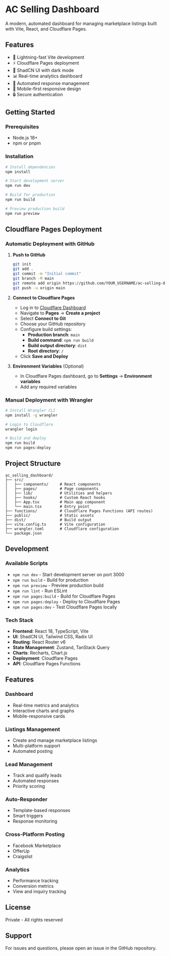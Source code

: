 # AC Selling Dashboard

A modern, automated dashboard for managing marketplace listings built with Vite, React, and Cloudflare Pages.

## Features

- 🚀 Lightning-fast Vite development
- ⚡ Cloudflare Pages deployment
- 🎨 ShadCN UI with dark mode
- 📊 Real-time analytics dashboard
- 🤖 Automated response management
- 📱 Mobile-first responsive design
- 🔒 Secure authentication

## Getting Started

### Prerequisites

- Node.js 18+ 
- npm or pnpm

### Installation

```bash
# Install dependencies
npm install

# Start development server
npm run dev

# Build for production
npm run build

# Preview production build
npm run preview
```

## Cloudflare Pages Deployment

### Automatic Deployment with GitHub

1. **Push to GitHub**
   ```bash
   git init
   git add .
   git commit -m "Initial commit"
   git branch -M main
   git remote add origin https://github.com/YOUR_USERNAME/ac-selling-dashboard.git
   git push -u origin main
   ```

2. **Connect to Cloudflare Pages**
   - Log in to [Cloudflare Dashboard](https://dash.cloudflare.com/)
   - Navigate to **Pages** → **Create a project**
   - Select **Connect to Git**
   - Choose your GitHub repository
   - Configure build settings:
     - **Production branch**: `main`
     - **Build command**: `npm run build`
     - **Build output directory**: `dist`
     - **Root directory**: `/`
   - Click **Save and Deploy**

3. **Environment Variables** (Optional)
   - In Cloudflare Pages dashboard, go to **Settings** → **Environment variables**
   - Add any required variables

### Manual Deployment with Wrangler

```bash
# Install Wrangler CLI
npm install -g wrangler

# Login to Cloudflare
wrangler login

# Build and deploy
npm run build
npm run pages:deploy
```

## Project Structure

```
ac_selling_dashboard/
├── src/
│   ├── components/     # React components
│   ├── pages/          # Page components
│   ├── lib/            # Utilities and helpers
│   ├── hooks/          # Custom React hooks
│   ├── App.tsx         # Main app component
│   └── main.tsx        # Entry point
├── functions/          # Cloudflare Pages Functions (API routes)
├── public/             # Static assets
├── dist/               # Build output
├── vite.config.ts      # Vite configuration
├── wrangler.toml       # Cloudflare configuration
└── package.json
```

## Development

### Available Scripts

- `npm run dev` - Start development server on port 3000
- `npm run build` - Build for production
- `npm run preview` - Preview production build
- `npm run lint` - Run ESLint
- `npm run pages:build` - Build for Cloudflare Pages
- `npm run pages:deploy` - Deploy to Cloudflare Pages
- `npm run pages:dev` - Test Cloudflare Pages locally

### Tech Stack

- **Frontend**: React 18, TypeScript, Vite
- **UI**: ShadCN UI, Tailwind CSS, Radix UI
- **Routing**: React Router v6
- **State Management**: Zustand, TanStack Query
- **Charts**: Recharts, Chart.js
- **Deployment**: Cloudflare Pages
- **API**: Cloudflare Pages Functions

## Features

### Dashboard
- Real-time metrics and analytics
- Interactive charts and graphs
- Mobile-responsive cards

### Listings Management
- Create and manage marketplace listings
- Multi-platform support
- Automated posting

### Lead Management
- Track and qualify leads
- Automated responses
- Priority scoring

### Auto-Responder
- Template-based responses
- Smart triggers
- Response monitoring

### Cross-Platform Posting
- Facebook Marketplace
- OfferUp
- Craigslist

### Analytics
- Performance tracking
- Conversion metrics
- View and inquiry tracking

## License

Private - All rights reserved

## Support

For issues and questions, please open an issue in the GitHub repository.

